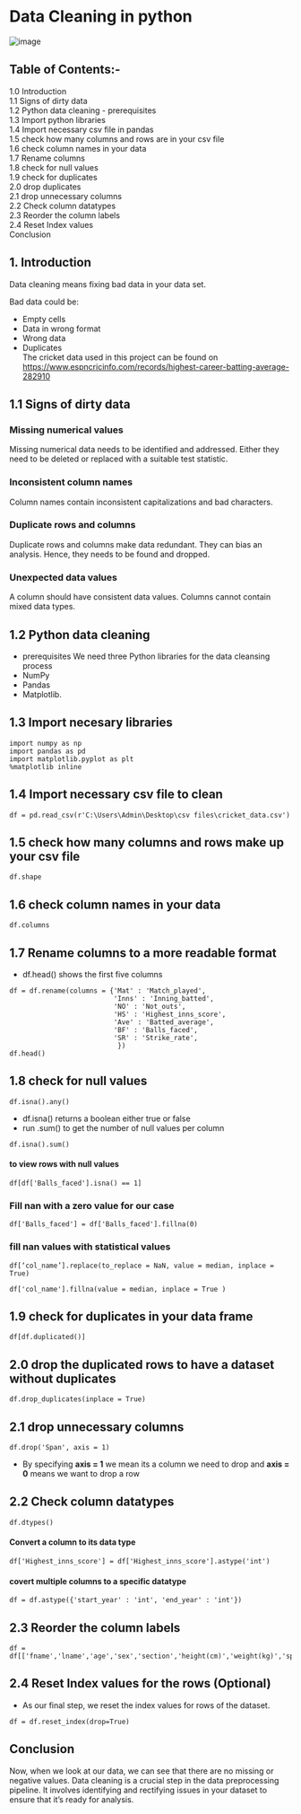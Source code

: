# Data Cleaning in python

![image](https://github.com/allan-pg/Data-Cleaning-in-python/assets/62595869/b391f978-a6df-482a-abe5-75635b58aab9)

## Table of Contents:-
1.0 Introduction  
1.1 Signs of dirty data  
1.2 Python data cleaning - prerequisites  
1.3 Import python  libraries  
1.4 Import necessary csv file in pandas  
1.5 check how many columns and rows are in your csv file  
1.6 check column names in your data  
1.7 Rename columns  
1.8 check for null values  
1.9 check for duplicates  
2.0 drop duplicates  
2.1 drop unnecessary columns  
2.2 Check column datatypes  
2.3 Reorder the column labels  
2.4 Reset Index values  
Conclusion

## 1. Introduction
Data cleaning means fixing bad data in your data set.

Bad data could be:

- Empty cells
- Data in wrong format
- Wrong data
- Duplicates  
The cricket data used in this project can be found on https://www.espncricinfo.com/records/highest-career-batting-average-282910

## 1.1 Signs of dirty data 

### Missing numerical values 
Missing numerical data needs to be identified and addressed. Either they need to be deleted or replaced with a suitable test statistic.

### Inconsistent column names
Column names contain inconsistent capitalizations and bad characters. 

### Duplicate rows and columns
Duplicate rows and columns make data redundant. They can bias an analysis. Hence, they needs to be found and dropped.

### Unexpected data values
A column should have consistent data values. Columns cannot contain mixed data types.

## 1.2 Python data cleaning
- prerequisites
We need three Python libraries for the data cleansing process
- NumPy
- Pandas
- Matplotlib.
 
## 1.3 Import necesary libraries
```
import numpy as np
import pandas as pd
import matplotlib.pyplot as plt
%matplotlib inline

```
## 1.4 Import necessary csv file to clean
```
df = pd.read_csv(r'C:\Users\Admin\Desktop\csv files\cricket_data.csv')
```
## 1.5 check how many columns and rows make up your csv file
```
df.shape
```
## 1.6 check column names in your data 
```
df.columns
```
## 1.7 Rename columns to a more readable format
- df.head() shows the first five columns
```
df = df.rename(columns = {'Mat' : 'Match_played', 
                          'Inns' : 'Inning_batted',
                          'NO' : 'Not_outs',
                          'HS' : 'Highest_inns_score',
                          'Ave' : 'Batted_average',
                          'BF' : 'Balls_faced',
                          'SR' : 'Strike_rate',
                           })
df.head()
```
## 1.8 check for null values 
```
df.isna().any()
```
- df.isna() returns a boolean either true or false
- run .sum() to get the number of null values per column
```
df.isna().sum()
```
#### to view rows with null values
```
df[df['Balls_faced'].isna() == 1]
```
### Fill nan with a zero value for our case
```
df['Balls_faced'] = df['Balls_faced'].fillna(0)
```
### fill nan values with statistical values 
```
df[‘col_name’].replace(to_replace = NaN, value = median, inplace = True)

df['col_name'].fillna(value = median, inplace = True )
```

## 1.9 check for duplicates in your data frame
```
df[df.duplicated()]
```

## 2.0 drop the duplicated rows to have a dataset without duplicates
```
df.drop_duplicates(inplace = True)
```
## 2.1 drop unnecessary columns
```
df.drop('Span', axis = 1)
```
- By specifying **axis = 1** we mean its a column we need to drop and **axis = 0** means we want to drop a row

## 2.2 Check column datatypes
```
df.dtypes()
```
#### Convert a column to its data type
```
df['Highest_inns_score'] = df['Highest_inns_score'].astype('int')
```
#### covert multiple columns to a specific datatype
```
df = df.astype({'start_year' : 'int', 'end_year' : 'int'})
```

## 2.3 Reorder the column labels
```
df = df[['fname','lname','age','sex','section','height(cm)','weight(kg)','spend_A','spend_B','spend_C']]
```
## 2.4  Reset Index values for the rows (Optional)
- As our final step, we reset the index values for rows of the dataset.
```
df = df.reset_index(drop=True)
```

## Conclusion
Now, when we look at our data, we can see that there are no missing or negative values. 
Data cleaning is a crucial step in the data preprocessing pipeline.
It involves identifying and rectifying issues in your dataset to ensure that it’s ready for analysis.
